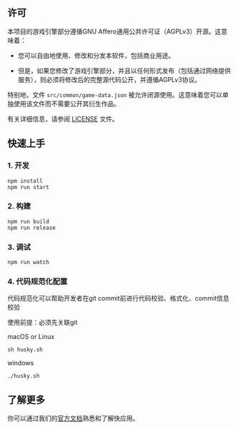 ## 许可

本项目的游戏引擎部分遵循GNU Affero通用公共许可证（AGPLv3）开源。这意味着：

- 您可以自由地使用、修改和分发本软件，包括商业用途。

- 但是，如果您修改了游戏引擎部分，并且以任何形式发布（包括通过网络提供服务），则必须将修改后的完整源代码公开，并遵循AGPLv3协议。


特别地，文件 `src/common/game-data.json` 被允许闭源使用。这意味着您可以单独使用该文件而不需要公开其衍生作品。

有关详细信息，请参阅 [LICENSE](LICENSE) 文件。

## 快速上手

### 1. 开发

```
npm install
npm run start
```

### 2. 构建

```
npm run build
npm run release
```

### 3. 调试

```
npm run watch
```
### 4. 代码规范化配置
代码规范化可以帮助开发者在git commit前进行代码校验、格式化、commit信息校验

使用前提：必须先关联git

macOS or Linux
```
sh husky.sh
```

windows
```
./husky.sh
```


## 了解更多

你可以通过我们的[官方文档](https://iot.mi.com/vela/quickapp)熟悉和了解快应用。
